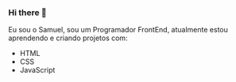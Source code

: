 ### Hi there 👋

Eu sou o Samuel, sou um Programador FrontEnd, atualmente estou aprendendo e criando projetos com:
- HTML
- CSS
- JavaScript


